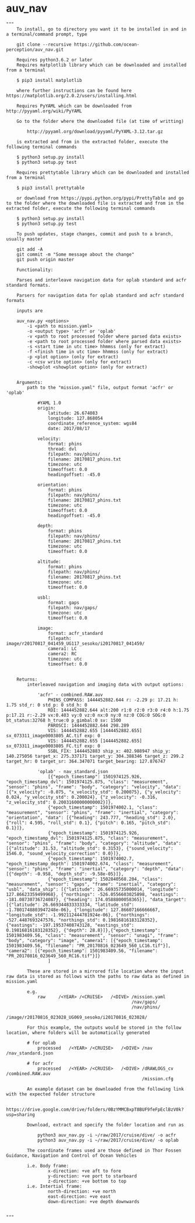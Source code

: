 # auv_nav
    """ 
        To install, go to directory you want it to be installed in and in a terminal/command prompt, type

        git clone --recursive https://github.com/ocean-perception/auv_nav.git

        Requires python3.6.2 or later
        Requires matplotlib library which can be downloaded and installed from a terminal

        $ pip3 install matplotlib

        where further instructions can be found here https://matplotlib.org/2.0.2/users/installing.html

        Requires PyYAML which can be downloaded from http://pyyaml.org/wiki/PyYAML

        Go to the folder where the downloaded file (at time of writting)
        
            http://pyyaml.org/download/pyyaml/PyYAML-3.12.tar.gz

        is extracted and from in the extracted folder, execute the following terminal commands 

        $ python3 setup.py install
        $ python3 setup.py test

        Requires prettytable library which can be downloaded and installed from a terminal

        $ pip3 install prettytable

        or download from https://pypi.python.org/pypi/PrettyTable and go to the folder where the downloaded file is extracted and from in the extracted folder, execute the following terminal commands

        $ python3 setup.py install
        $ python3 setup.py test

        To push updates, stage changes, commit and push to a branch, usually master

        git add -A
        git commit -m "Some message about the change"
        git push origin master

        Functionality:

        Parses and interleave navigation data for oplab standard and acfr standard formats. 

        Parsers for navigation data for oplab standard and acfr standard formats

        inputs are 

        auv_nav.py <options>
            -i <path to mission.yaml>
            -o <output type> 'acfr' or 'oplab'
            -v <path to root processed folder where parsed data exists>
            -e <path to root processed folder where parsed data exists>
            -s <start time in utc time> hhmmss (only for extract)
            -f <finish time in utc time> hhmmss (only for extract)
            -p <plot option> (only for extract)
            -c <csv write option> (only for extract)
            -showplot <showplot option> (only for extract)


        Arguments:
            path to the "mission.yaml" file, output format 'acfr' or 'oplab'

                #YAML 1.0
                origin:
                    latitude: 26.674083
                    longitude: 127.868054               
                    coordinate_reference_system: wgs84  
                    date: 2017/08/17              

                velocity:
                    format: phins
                    thread: dvl
                    filepath: nav/phins/
                    filename: 20170817_phins.txt
                    timezone: utc
                    timeoffset: 0.0
                    headingoffset: -45.0

                orientation:
                    format: phins
                    filepath: nav/phins/
                    filename: 20170817_phins.txt
                    timezone: utc
                    timeoffset: 0.0
                    headingoffset: -45.0

                depth:
                    format: phins
                    filepath: nav/phins/
                    filename: 20170817_phins.txt
                    timezone: utc
                    timeoffset: 0.0

                altitude:
                    format: phins
                    filepath: nav/phins/
                    filename: 20170817_phins.txt
                    timezone: utc
                    timeoffset: 0.0

                usbl:
                    format: gaps
                    filepath: nav/gaps/
                    timezone: utc
                    timeoffset: 0.0

                image:
                    format: acfr_standard
                    filepath: image/r20170817_041459_UG117_sesoko/i20170817_041459/
                    camera1: LC
                    camera2: RC
                    timezone: utc
                    timeoffset: 0.0


        Returns:
            interleaved navigation and imaging data with output options:

                'acfr' - combined.RAW.auv
                    PHINS_COMPASS: 1444452882.644 r: -2.29 p: 17.21 h: 1.75 std_r: 0 std_p: 0 std_h: 0
                    RDI: 1444452882.644 alt:200 r1:0 r2:0 r3:0 r4:0 h:1.75 p:17.21 r:-2.29 vx:0.403 vy:0 vz:0 nx:0 ny:0 nz:0 COG:0 SOG:0 bt_status:32768 h_true:0 p_gimbal:0 sv: 1500
                    PAROSCI: 1444452882.644 298.289
                    VIS: 1444452882.655 [1444452882.655] sx_073311_image0003805_AC.tif exp: 0
                    VIS: 1444452882.655 [1444452882.655] sx_073311_image0003805_FC.tif exp: 0
                    SSBL_FIX: 1444452883 ship_x: 402.988947 ship_y: 140.275056 target_x: 275.337171 target_y: 304.388346 target_z: 299.2 target_hr: 0 target_sr: 364.347071 target_bearing: 127.876747

                'oplab' - nav_standard.json
                    [{"epoch_timestamp": 1501974125.926, "epoch_timestamp_dvl": 1501974125.875, "class": "measurement", "sensor": "phins", "frame": "body", "category": "velocity", "data": [{"x_velocity": -0.075, "x_velocity_std": 0.200075}, {"y_velocity": 0.024, "y_velocity_std": 0.200024}, {"z_velocity": -0.316, "z_velocity_std": 0.20031600000000002}]},
                    {"epoch_timestamp": 1501974002.1, "class": "measurement", "sensor": "phins", "frame": "inertial", "category": "orientation", "data": [{"heading": 243.777, "heading_std": 2.0}, {"roll": 4.595, "roll_std": 0.1}, {"pitch": 0.165, "pitch_std": 0.1}]},
                    {"epoch_timestamp": 1501974125.926, "epoch_timestamp_dvl": 1501974125.875, "class": "measurement", "sensor": "phins", "frame": "body", "category": "altitude", "data": [{"altitude": 31.53, "altitude_std": 0.3153}, {"sound_velocity": 1546.0, "sound_velocity_correction": 0.0}]},
                    {"epoch_timestamp": 1501974002.7, "epoch_timestamp_depth": 1501974002.674, "class": "measurement", "sensor": "phins", "frame": "inertial", "category": "depth", "data": [{"depth": -0.958, "depth_std": -9.58e-05}]},
                    {"epoch_timestamp": 1502840568.204, "class": "measurement", "sensor": "gaps", "frame": "inertial", "category": "usbl", "data_ship": [{"latitude": 26.66935735000014, "longitude": 127.86623359499968}, {"northings": -526.0556603025898, "eastings": -181.08730736724087}, {"heading": 174.0588800058365}], "data_target": [{"latitude": 26.669344833333334, "latitude_std": -1.7801748803947248e-06}, {"longitude": 127.86607166666667, "longitude_std": -1.992112444781924e-06}, {"northings": -527.4487693247576, "northings_std": 0.19816816183128352}, {"eastings": -197.19537408743128, "eastings_std": 0.19816816183128352}, {"depth": 28.8}]},{"epoch_timestamp": 1501983409.56, "class": "measurement", "sensor": "unagi", "frame": "body", "category": "image", "camera1": [{"epoch_timestamp": 1501983409.56, "filename": "PR_20170816_023649_560_LC16.tif"}], "camera2": [{"epoch_timestamp": 1501983409.56, "filename": "PR_20170816_023649_560_RC16.tif"}]}
                    ]

            These are stored in a mirrored file location where the input raw data is stored as follows with the paths to raw data as defined in mission.yaml
            
            e.g. 
                raw     /<YEAR> /<CRUISE>   /<DIVE> /mission.yaml
                                                    /nav/gaps/
                                                    /nav/phins/
                                                    /image/r20170816_023028_UG069_sesoko/i20170816_023028/

            For this example, the outputs would be stored in the follow location, where folders will be automatically generated

            # for oplab
                processed   /<YEAR> /<CRUISE>   /<DIVE> /nav            /nav_standard.json   
            
            # for acfr
                processed   /<YEAR> /<CRUISE>   /<DIVE> /dRAWLOGS_cv    /combined.RAW.auv   
                                                        /mission.cfg

            An example dataset can be downloaded from the following link with the expected folder structure

                https://drive.google.com/drive/folders/0BzYMMCBxpT8BUF9feFpEclBzV0k?usp=sharing

            Download, extract and specify the folder location and run as
                
                python3 auv_nav.py -i ~/raw/2017/cruise/dive/ -o acfr
                python3 auv_nav.py -i ~/raw/2017/cruise/dive/ -o oplab

            The coordinate frames used are those defined in Thor Fossen Guidance, Navigation and Control of Ocean Vehicles
            
            i.e. Body frame:
                    x-direction: +ve aft to fore
                    y-direction: +ve port to starboard
                    z-direction: +ve bottom to top
            i.e. Intertial frame:
                    north-direction: +ve north
                    east-direction: +ve east
                    down-direction: +ve depth downwards

            
    """
